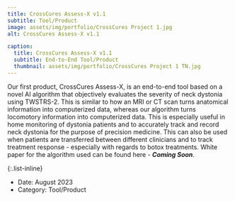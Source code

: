 ```yaml
---
title: CrossCures Assess-X v1.1
subtitle: Tool/Product
image: assets/img/portfolio/CrossCures Project 1.jpg
alt: CrossCures Assess-X v1.1

caption:
  title: CrossCures Assess-X v1.1
  subtitle: End-to-End Tool/Product
  thumbnail: assets/img/portfolio/CrossCures Project 1 TN.jpg
---
```

Our first product, CrossCures Assess-X, is an end-to-end tool based on a novel AI algorithm that objectively evaluates the severity of neck dystonia using TWSTRS-2. This is similar to how an MRI or CT scan turns anatomical information into computerized data, whereas our algorithm turns locomotory information into computerized data. This is especially useful in home monitoring of dystonia patients and to accurately track and record neck dystonia for the purpose of precision medicine. This can also be used when patients are transferred between different clinicians and to track treatment response - especially with regards to botox treatments. White paper for the algorithm used can be found here - <b><i>Coming Soon</i></b>.

{:.list-inline}
- Date: August 2023
- Category: Tool/Product

